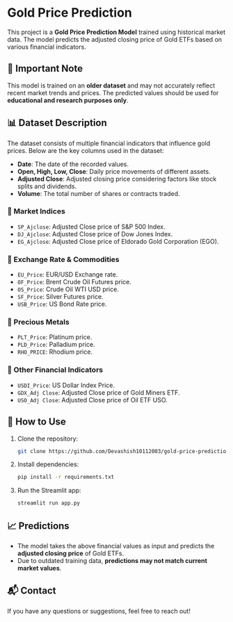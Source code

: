# Gold Price Prediction

This project is a **Gold Price Prediction Model** trained using historical market data. The model predicts the adjusted closing price of Gold ETFs based on various financial indicators.

## 📌 Important Note
This model is trained on an **older dataset** and may not accurately reflect recent market trends and prices. The predicted values should be used for **educational and research purposes only**.

## 📊 Dataset Description
The dataset consists of multiple financial indicators that influence gold prices. Below are the key columns used in the dataset:

- **Date**: The date of the recorded values.
- **Open, High, Low, Close**: Daily price movements of different assets.
- **Adjusted Close**: Adjusted closing price considering factors like stock splits and dividends.
- **Volume**: The total number of shares or contracts traded.

### 🔹 Market Indices
- `SP_Ajclose`: Adjusted Close price of S&P 500 Index.
- `DJ_Ajclose`: Adjusted Close price of Dow Jones Index.
- `EG_Ajclose`: Adjusted Close price of Eldorado Gold Corporation (EGO).

### 🔹 Exchange Rate & Commodities
- `EU_Price`: EUR/USD Exchange rate.
- `OF_Price`: Brent Crude Oil Futures price.
- `OS_Price`: Crude Oil WTI USD price.
- `SF_Price`: Silver Futures price.
- `USB_Price`: US Bond Rate price.

### 🔹 Precious Metals
- `PLT_Price`: Platinum price.
- `PLD_Price`: Palladium price.
- `RHO_PRICE`: Rhodium price.

### 🔹 Other Financial Indicators
- `USDI_Price`: US Dollar Index Price.
- `GDX_Adj Close`: Adjusted Close price of Gold Miners ETF.
- `USO_Adj Close`: Adjusted Close price of Oil ETF USO.

## 🚀 How to Use
1. Clone the repository:
   ```sh
   git clone https://github.com/Devashish10112003/gold-price-prediction.git
   ```
2. Install dependencies:
   ```sh
   pip install -r requirements.txt
   ```
3. Run the Streamlit app:
   ```sh
   streamlit run app.py
   ```

## 📈 Predictions
- The model takes the above financial values as input and predicts the **adjusted closing price** of Gold ETFs.
- Due to outdated training data, **predictions may not match current market values**.

## 📬 Contact
If you have any questions or suggestions, feel free to reach out!
